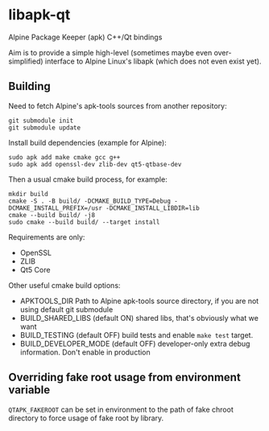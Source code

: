 # libapk-qt

Alpine Package Keeper (apk) C++/Qt bindings

Aim is to provide a simple high-level
(sometimes maybe even over-simplified)
interface to Alpine Linux's libapk
(which does not even exist yet).

## Building

Need to fetch Alpine's apk-tools sources from another repository:

```
git submodule init
git submodule update
```

Install build dependencies (example for Alpine):
```
sudo apk add make cmake gcc g++
sudo apk add openssl-dev zlib-dev qt5-qtbase-dev
```

Then a usual cmake build process, for example:

```
mkdir build
cmake -S . -B build/ -DCMAKE_BUILD_TYPE=Debug -DCMAKE_INSTALL_PREFIX=/usr -DCMAKE_INSTALL_LIBDIR=lib
cmake --build build/ -j8
sudo cmake --build build/ --target install
```

Requirements are only:

 * OpenSSL
 * ZLIB
 * Qt5 Core

Other useful cmake build options:

 * APKTOOLS_DIR Path to Alpine apk-tools source directory, if you are not using default git submodule
 * BUILD_SHARED_LIBS (default ON) shared libs, that's obviously what we want
 * BUILD_TESTING (default OFF) build tests and enable `make test` target.
 * BUILD_DEVELOPER_MODE (default OFF) developer-only extra debug information. Don't enable in production

## Overriding fake root usage from environment variable

`QTAPK_FAKEROOT` can be set in environment to the path of fake chroot directory to force usage of fake root by library.
